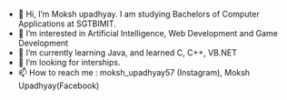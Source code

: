 - 👋 Hi, I’m Moksh upadhyay. I am studying Bachelors of Computer Applications at SGTBIMIT.
- 👀 I’m interested in Artificial Intelligence, Web Development and Game Development
- 🌱 I’m currently learning Java, and learned C, C++, VB.NET
- 💞️ I’m looking for interships.
- 📫 How to reach me : moksh_upadhyay57 (Instagram), Moksh Upadhyay(Facebook)

<!---
MokshUpadhyay57/MokshUpadhyay57 is a ✨ special ✨ repository because its `README.md` (this file) appears on your GitHub profile.
You can click the Preview link to take a look at your changes.
--->
